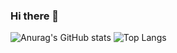 ### Hi there 👋

![Anurag's GitHub stats](https://github-readme-stats.vercel.app/api?username=jleocan773&theme=synthwave&show_icons=true)
![Top Langs](https://github-readme-stats.vercel.app/api/top-langs/?username=jleocan773&theme=synthwave&layout=donut&langs_count=4)
